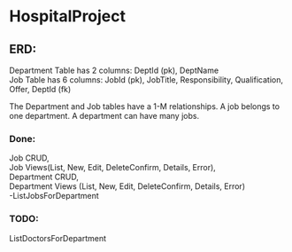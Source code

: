 # HospitalProject

## ERD:
Department Table has 2 columns: DeptId (pk), DeptName\
Job Table has 6 columns: JobId (pk), JobTitle, Responsibility, Qualification, Offer, DeptId (fk)

The Department and Job tables have a 1-M relationships. A job belongs to one department. A department can have many jobs.

### Done:
Job CRUD, \
Job Views(List, New, Edit, DeleteConfirm, Details, Error),\
Department CRUD,\
Department Views (List, New, Edit, DeleteConfirm, Details, Error)\
 -ListJobsForDepartment

### TODO:
ListDoctorsForDepartment




